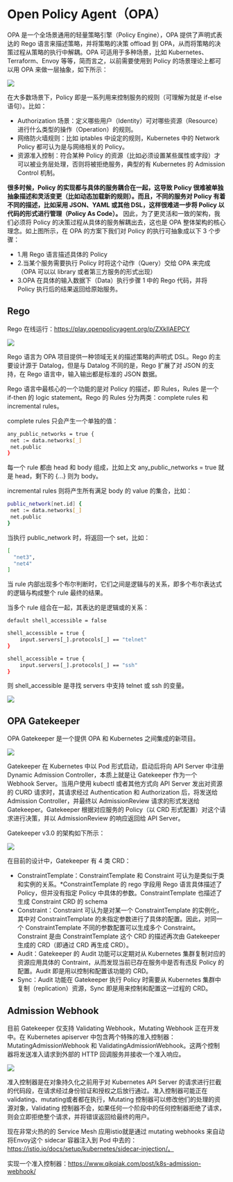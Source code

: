 # Open Policy Agent（OPA）

OPA 是一个全场景通用的轻量策略引擎（Policy Engine），OPA 提供了声明式表达的 Rego 语言来描述策略，并将策略的决策 offload 到 OPA，从而将策略的决策过程从策略的执行中解耦。OPA 可适用于多种场景，比如 Kubernetes、Terraform、Envoy 等等，简而言之，以前需要使用到 Policy 的场景理论上都可以用 OPA 来做一层抽象，如下所示：

![](https://chengzw258.oss-cn-beijing.aliyuncs.com/Article/20210715112927.png)

在大多数场景下，Policy 即是一系列用来控制服务的规则（可理解为就是 if-else 语句）。比如：
* Authorization 场景：定义哪些用户（Identity）可对哪些资源（Resource）进行什么类型的操作（Operation）的规则。
* 网络防火墙规则：比如 iptables 中设定的规则，Kubernetes 中的 Network Policy 都可认为是与网络相关的 Policy。
* 资源准入控制：符合某种 Policy 的资源（比如必须设置某些属性或字段）才可以被业务层处理，否则将被拒绝服务，典型的有 Kubernetes 的 Admission Control 机制。

**很多时候，Policy 的实现都与具体的服务耦合在一起，这导致 Policy 很难被单独抽象描述和灵活变更（比如动态加载新的规则）。而且，不同的服务对 Policy 有着不同的描述，比如采用 JSON、YAML 或其他 DSL，这样很难进一步将 Policy 以代码的形式进行管理（Policy As Code）。** 因此，为了更灵活和一致的架构，我们必须将 Policy 的决策过程从具体的服务解耦出去，这也是 OPA 整体架构的核心理念。如上图所示，在 OPA 的方案下我们对 Policy 的执行可抽象成以下 3 个步骤：
* 1.用 Rego 语言描述具体的 Policy
* 2.当某个服务需要执行 Policy 时将这个动作（Query）交给 OPA 来完成（OPA 可以以 library 或者第三方服务的形式出现）
* 3.OPA 在具体的输入数据下（Data）执行步骤 1 中的 Rego 代码，并将 Policy 执行后的结果返回给原始服务。

## Rego

Rego 在线运行：https://play.openpolicyagent.org/p/ZXkIlAEPCY

![](https://chengzw258.oss-cn-beijing.aliyuncs.com/Article/20210715143151.png)

Rego 语言为 OPA 项目提供一种领域无关的描述策略的声明式 DSL。Rego 的主要设计源于 Datalog，但是与 Datalog 不同的是，Rego 扩展了对 JSON 的支持，在 Rego 语言中，输入输出都是标准的 JSON 数据。

Rego 语言中最核心的一个功能的是对 Policy 的描述，即 Rules，Rules 是一个 if-then 的 logic statement。Rego 的 Rules 分为两类：complete rules 和 incremental rules。

complete rules 只会产生一个单独的值：

```sh
any_public_networks = true {
 net := data.networks[_]
 net.public
}
```

每一个 rule 都由 head 和 body 组成，比如上文 any_public_networks = true 就是 head，剩下的 {...} 则为 body。

incremental rules 则将产生所有满足 body 的 value 的集合，比如：

```sh
public_network[net.id] {
 net := data.networks[_]
 net.public
}
```
当执行 public_network 时，将返回一个 set，比如：

```sh
[
  "net3",
  "net4"
]
```

当 rule 内部出现多个布尔判断时，它们之间是逻辑与的关系，即多个布尔表达式的逻辑与构成整个 rule 最终的结果。

当多个 rule 组合在一起，其表达的是逻辑或的关系：

```sh
default shell_accessible = false

shell_accessible = true {
    input.servers[_].protocols[_] == "telnet"
}

shell_accessible = true {
    input.servers[_].protocols[_] == "ssh"
}
```

则 shell_accessible 是寻找 servers 中支持 telnet 或 ssh 的变量。

![](https://chengzw258.oss-cn-beijing.aliyuncs.com/Article/20210715145812.png)


## OPA Gatekeeper

OPA Gatekeeper 是一个提供 OPA 和 Kubernetes 之间集成的新项目。

![](https://chengzw258.oss-cn-beijing.aliyuncs.com/Article/20210715120544.png)

Gatekeeper 在 Kubernetes 中以 Pod 形式启动，启动后将向 API Server 中注册 Dynamic Admission Controller，本质上就是让 Gatekeeper 作为一个 Webhook Server。当用户使用 kubectl 或者其他方式向 API Server 发出对资源的 CURD 请求时，其请求经过 Authentication 和 Authorization 后，将发送给 Admission Controller，并最终以 AdmissionReview 请求的形式发送给 Gatekeeper。Gatekeeper 根据对应服务的 Policy（以 CRD 形式配置）对这个请求进行决策，并以 AdmissionReview 的响应返回给 API Server。

Gatekeeper v3.0 的架构如下所示：

![](https://chengzw258.oss-cn-beijing.aliyuncs.com/Article/20210715120748.png)

在目前的设计中，Gatekeeper 有 4 类 CRD：
* ConstraintTemplate：ConstraintTemplate 和 Constraint 可认为是类似于类和实例的关系。*ConstraintTemplate 的 rego 字段用 Rego 语言具体描述了 Policy，但并没有指定 Policy 中具体的参数。ConstraintTemplate 也描述了生成 Constraint CRD 的 schema
* Constraint：Constraint 可认为是对某一个 ConstraintTemplate 的实例化，其中对 ConstraintTemplate 的未指定参数进行了具体的配置。因此，对同一个 ConstraintTemplate 不同的参数配置可以生成多个 Constraint。Constraint 是由 ConstraintTemplate 这个 CRD 的描述再次由 Gatekeeper 生成的 CRD（即通过 CRD 再生成 CRD）。
* Audit：Gatekeeper 的 Audit 功能可以定期对从 Kubernetes 集群复制对应的资源应用具体的 Contraint，从而发现当前已存在服务中是否有违反 Policy 的配置。Audit 即是用以控制和配置该功能的 CRD。
* Sync：Audit 功能在 Gatekeeper 执行 Policy 时需要从 Kubernetes 集群中复制（replication）资源，Sync 即是用来控制和配置这一过程的 CRD。

## Admission Webhook

目前 Gatekeeper 仅支持 Validating Webhook，Mutating Webhook 正在开发中。在 Kubernetes apiserver 中包含两个特殊的准入控制器：MutatingAdmissionWebhook 和 ValidatingAdmissionWebhook。这两个控制器将发送准入请求到外部的 HTTP 回调服务并接收一个准入响应。

![](https://chengzw258.oss-cn-beijing.aliyuncs.com/Article/20210715121157.png)

准入控制器是在对象持久化之前用于对 Kubernetes API Server 的请求进行拦截的代码段，在请求经过身份验证和授权之后放行通过。准入控制器可能正在validating、mutating或者都在执行，Mutating 控制器可以修改他们的处理的资源对象，Validating 控制器不会，如果任何一个阶段中的任何控制器拒绝了请求，则会立即拒绝整个请求，并将错误返回给最终的用户。

现在非常火热的的 Service Mesh 应用istio就是通过 mutating webhooks 来自动将Envoy这个 sidecar 容器注入到 Pod 中去的：https://istio.io/docs/setup/kubernetes/sidecar-injection/。

实现一个准入控制器：https://www.qikqiak.com/post/k8s-admission-webhook/